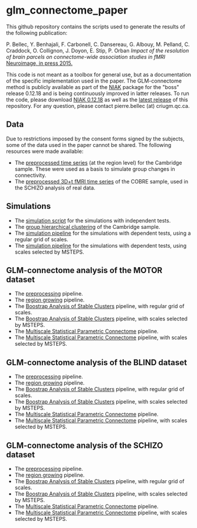 glm_connectome_paper
==============

This github repository contains the scripts used to generate the results of the following publication: 

P. Bellec, Y. Benhajali, F. Carbonell, C. Dansereau, G. Albouy, M. Pelland, C. Craddock, O. Collignon, J. Doyon, E. Stip, P. Orban _Impact of the resolution of brain parcels on connectome-wide association studies in fMRI_ [Neuroimage, in press 2015.](http://dx.doi.org/10.1016/j.neuroimage.2015.07.071)

This code is not meant as a toolbox for general use, but as a documentation of the specific implementation used in the paper. The GLM-connectome method is publicly available as part of the [NIAK](https://github.com/SIMEXP/niak) package for the "boss" release 0.12.18 and is being continuously improved in latter releases. To run the code, please download [NIAK 0.12.18](http://www.nitrc.org/frs/download.php/7163/niak-boss-0.12.18.zip) as well as the [latest release](https://github.com/SIMEXP/glm_connectome/releases) of this repository. For any question, please contact pierre.bellec (at) criugm.qc.ca. 

Data
----

Due to restrictions imposed by the consent forms signed by the subjects, some of the data used in the paper cannot be shared. The following resources were made available:
  * The [preprocessed time series](http://figshare.com/articles/Cambridge_resting_state_fMRI_time_series_preprocessed_with_NIAK_0_12_4/1159331) (at the region level) for the Cambridge sample. These were used as a basis to simulate group changes in connectivity.
  * The [preprocessed 3D+t fMRI time series](http://figshare.com/articles/COBRE_preprocessed_with_NIAK_0_12_4/1160600) of the COBRE sample, used in the SCHIZO analysis of real data. 

Simulations
-----------
 * The [simulation script](https://github.com/SIMEXP/glm_connectome/blob/master/simus_scripts/glmc_script_simu_ind.m) for the simulations with independent tests.
 * The [group hierarchical clustering](https://github.com/SIMEXP/glm_connectome/blob/master/simus_scripts/glmc_hier_clustering_cambridge.m) of the Cambridge sample.
 * The [simulation pipeline](https://github.com/SIMEXP/glm_connectome/blob/master/simus_scripts/glmc_pipeline_simu_dep_regular_grid.m) for the simulations with dependent tests, using a regular grid of scales.
 * The [simulation pipeline](https://github.com/SIMEXP/glm_connectome/blob/master/simus_scripts/glmc_pipeline_simu_dep_MSTEPS.m) for the simulations with dependent tests, using scales selected by MSTEPS.

GLM-connectome analysis of the MOTOR dataset
-----------------------------
 * The [preprocessing](https://github.com/SIMEXP/glm_connectome/blob/master/real_data/MOTOR_pipeline_preprocess.m) pipeline.
 * The [region growing](https://github.com/SIMEXP/glm_connectome/blob/master/real_data/MOTOR_pipeline_region_growing.m) pipeline.
 * The [Boostrap Analysis of Stable Clusters](https://github.com/SIMEXP/glm_connectome/blob/master/real_data/MOTOR_pipeline_basc_regular_grid.m) pipeline, with regular grid of scales.
 * The [Boostrap Analysis of Stable Clusters](https://github.com/SIMEXP/glm_connectome/blob/master/real_data/MOTOR_pipeline_basc_MSTEPS.m) pipeline, with scales selected by MSTEPS.
 * The [Multiscale Statistical Parametric Connectome](https://github.com/SIMEXP/glm_connectome/blob/master/real_data/MOTOR_pipeline_MSPC_regular_grid.m) pipeline.
 * The [Multiscale Statistical Parametric Connectome](https://github.com/SIMEXP/glm_connectome/blob/master/real_data/MOTOR_pipeline_MSPC_MSTEPS.m) pipeline, with scales selected by MSTEPS.

GLM-connectome analysis of the BLIND dataset
-----------------------------
 * The [preprocessing](https://github.com/SIMEXP/glm_connectome/blob/master/real_data/BLIND_pipeline_preprocess.m) pipeline.
 * The [region growing](https://github.com/SIMEXP/glm_connectome/blob/master/real_data/BLIND_pipeline_region_growing.m) pipeline.
 * The [Boostrap Analysis of Stable Clusters](https://github.com/SIMEXP/glm_connectome/blob/master/real_data/BLIND_pipeline_basc_regular_grid.m) pipeline, with regular grid of scales.
 * The [Boostrap Analysis of Stable Clusters](https://github.com/SIMEXP/glm_connectome/blob/master/real_data/BLIND_pipeline_basc_MSTEPS.m) pipeline, with scales selected by MSTEPS.
 * The [Multiscale Statistical Parametric Connectome](https://github.com/SIMEXP/glm_connectome/blob/master/real_data/BLIND_pipeline_MSPC_regular_grid.m) pipeline.
 * The [Multiscale Statistical Parametric Connectome](https://github.com/SIMEXP/glm_connectome/blob/master/real_data/BLIND_pipeline_MSPC_MSTEPS.m) pipeline, with scales selected by MSTEPS.

GLM-connectome analysis of the SCHIZO dataset
-----------------------------
 * The [preprocessing](https://github.com/SIMEXP/glm_connectome/blob/master/real_data/SCHIZO_pipeline_preprocess.m) pipeline.
 * The [region growing](https://github.com/SIMEXP/glm_connectome/blob/master/real_data/SCHIZO_pipeline_region_growing.m) pipeline.
 * The [Boostrap Analysis of Stable Clusters](https://github.com/SIMEXP/glm_connectome/blob/master/real_data/SCHIZO_pipeline_basc_regular_grid.m) pipeline, with regular grid of scales.
 * The [Boostrap Analysis of Stable Clusters](https://github.com/SIMEXP/glm_connectome/blob/master/real_data/SCHIZO_pipeline_basc_MSTEPS.m) pipeline, with scales selected by MSTEPS.
 * The [Multiscale Statistical Parametric Connectome](https://github.com/SIMEXP/glm_connectome/blob/master/real_data/SCHIZO_pipeline_MSPC_regular_grid.m) pipeline.
 * The [Multiscale Statistical Parametric Connectome](https://github.com/SIMEXP/glm_connectome/blob/master/real_data/SCHIZO_pipeline_MSPC_MSTEPS.m) pipeline, with scales selected by MSTEPS.
